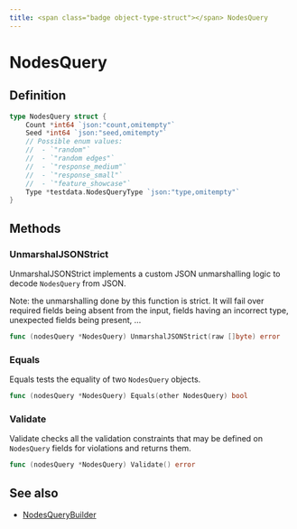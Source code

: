 ```yaml
---
title: <span class="badge object-type-struct"></span> NodesQuery
---
```

# <span class="badge object-type-struct"></span> NodesQuery

## Definition

```go
type NodesQuery struct {
    Count *int64 `json:"count,omitempty"`
    Seed *int64 `json:"seed,omitempty"`
    // Possible enum values:
    //  - `"random"` 
    //  - `"random edges"` 
    //  - `"response_medium"` 
    //  - `"response_small"` 
    //  - `"feature_showcase"` 
    Type *testdata.NodesQueryType `json:"type,omitempty"`
}
```
## Methods

### <span class="badge object-method"></span> UnmarshalJSONStrict

UnmarshalJSONStrict implements a custom JSON unmarshalling logic to decode `NodesQuery` from JSON.

Note: the unmarshalling done by this function is strict. It will fail over required fields being absent from the input, fields having an incorrect type, unexpected fields being present, …

```go
func (nodesQuery *NodesQuery) UnmarshalJSONStrict(raw []byte) error
```

### <span class="badge object-method"></span> Equals

Equals tests the equality of two `NodesQuery` objects.

```go
func (nodesQuery *NodesQuery) Equals(other NodesQuery) bool
```

### <span class="badge object-method"></span> Validate

Validate checks all the validation constraints that may be defined on `NodesQuery` fields for violations and returns them.

```go
func (nodesQuery *NodesQuery) Validate() error
```

## See also

 * <span class="badge builder"></span> [NodesQueryBuilder](./builder-NodesQueryBuilder.md)
